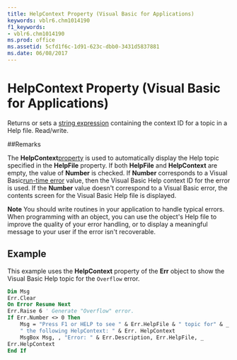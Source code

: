 ```yaml
---
title: HelpContext Property (Visual Basic for Applications)
keywords: vblr6.chm1014190
f1_keywords:
- vblr6.chm1014190
ms.prod: office
ms.assetid: 5cfd1f6c-1d91-623c-dbb0-3431d5837881
ms.date: 06/08/2017
---
```



# HelpContext Property (Visual Basic for Applications)



Returns or sets a [string expression](../../Glossary/vbe-glossary.md) containing the context ID for a topic in a Help file. Read/write.

##Remarks

The  **HelpContext**[property](../../Glossary/vbe-glossary.md) is used to automatically display the Help topic specified in the **HelpFile** property. If both **HelpFile** and **HelpContext** are empty, the value of **Number** is checked. If **Number** corresponds to a Visual Basic[run-time error](../../Glossary/vbe-glossary.md) value, then the Visual Basic Help context ID for the error is used. If the **Number** value doesn't correspond to a Visual Basic error, the contents screen for the Visual Basic Help file is displayed.

 **Note**  You should write routines in your application to handle typical errors. When programming with an object, you can use the object's Help file to improve the quality of your error handling, or to display a meaningful message to your user if the error isn't recoverable.


## Example

This example uses the  **HelpContext** property of the **Err** object to show the Visual Basic Help topic for the `Overflow` error.


```vb
Dim Msg
Err.Clear
On Error Resume Next
Err.Raise 6 ' Generate "Overflow" error.
If Err.Number <> 0 Then
    Msg = "Press F1 or HELP to see " & Err.HelpFile & " topic for" & _
    " the following HelpContext: " & Err. HelpContext
    MsgBox Msg, , "Error: " & Err.Description, Err.HelpFile, _
Err.HelpContext
End If
```


